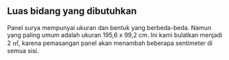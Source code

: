 ## Luas bidang yang dibutuhkan

Panel surya mempunyai ukuran dan bentuk yang berbeda-beda. Namun yang paling umum adalah 
ukuran 195,6 x 99,2 cm. Ini kami bulatkan menjadi 2 ㎡, karena pemasangan panel akan menambah beberapa 
sentimeter di semua sisi.
